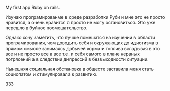 My first app Ruby on rails.

Изучаю програмированме в среде разработки 
Руби и мне это не просто нравится, а очень 
нравится я просто не могу остановиться.
Это уже перешло в буйное поомешательство.

Однако хочу заметить, что лучше помешатся
на изучении в области програмирования, чем доводить 
себя и окружающих до идиотизма в прямом смысле 
занимаясь добычей корма и топлива вкладывая в это 
все и не просто все а все т.е. и себя самого в плане 
нервных потрясений а в следствии дипрессий в безвыходности ситуации.

Нынешняя социальная обстановка в общесте заставила меня
стать социопатом и стимулировала к развитию.

333
